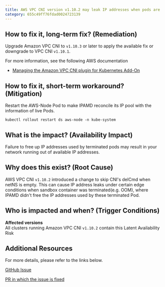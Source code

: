 ```yaml
---
title: AWS VPC CNI version v1.10.2 may leak IP addresses when pods are deleted
category: 655c49ff76fdad0024723139
---
```


## How to fix it, long-term fix? (Remediation)

Upgrade Amazon VPC CNI to `v1.10.3` or later to apply the available fix or downgrade to VPC CNI `v1.10.1`. 

For more information, see the following AWS documentation

- [Managing the Amazon VPC CNI plugin for Kubernetes Add-On](https://docs.aws.amazon.com/eks/latest/userguide/managing-vpc-cni.html)

## How to fix it, short-term workaround? (Mitigation)

Restart the AWS-Node Pod to make IPAMD reconcile its IP pool with the information of live Pods.

```shell
kubectl rollout restart ds aws-node -n kube-system
```

## What is the impact? (Availability Impact)

Failure to free up IP addresses used by terminated pods may result in your network running out of available IP addresses.

## Why does this exist? (Root Cause)

AWS VPC CNI `v1.10.2` introduced a change to skip CNI's delCmd when netNS is empty. This can cause IP address leaks under certain edge conditions when sandbox container was terminated(e.g. OOM), where IPAMD didn't free the IP addresses used by these terminated Pod.

## Who is impacted and when? (Trigger Conditions)

**Affected versions**  
All clusters running Amazon VPC CNI `v1.10.2` contain this Latent Availability Risk

## Additional Resources

For more details, please refer to the links below.

[GitHub Issue](https://github.com/aws/amazon-vpc-cni-k8s/issues/1939)

[PR in which the issue is fixed](https://github.com/aws/amazon-vpc-cni-k8s/pull/1941/files)